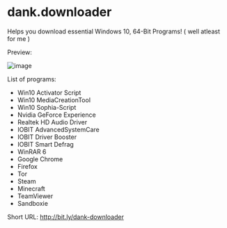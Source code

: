 # dank.downloader
Helps you download essential Windows 10, 64-Bit Programs! ( well atleast for me )

Preview:

![image](https://i.imgur.com/ZgCnspF.png)

List of programs:
- Win10 Activator Script
- Win10 MediaCreationTool
- Win10 Sophia-Script
- Nvidia GeForce Experience
- Realtek HD Audio Driver
- IOBIT AdvancedSystemCare
- IOBIT Driver Booster
- IOBIT Smart Defrag
- WinRAR 6
- Google Chrome
- Firefox
- Tor
- Steam
- Minecraft
- TeamViewer
- Sandboxie

Short URL: http://bit.ly/dank-downloader
